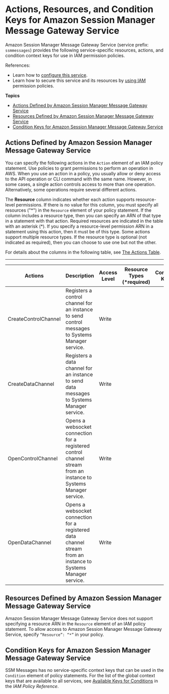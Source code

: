 # Actions, Resources, and Condition Keys for Amazon Session Manager Message Gateway Service<a name="list_amazonsessionmanagermessagegatewayservice"></a>

Amazon Session Manager Message Gateway Service \(service prefix: `ssmmessages`\) provides the following service\-specific resources, actions, and condition context keys for use in IAM permission policies\.

References:
+ Learn how to [configure this service](https://docs.aws.amazon.com/systems-manager/latest/userguide/)\.
+ Learn how to secure this service and its resources by [using IAM](https://docs.aws.amazon.com/systems-manager/latest/userguide/sysman-configuring-access-iam-create.html) permission policies\.

**Topics**
+ [Actions Defined by Amazon Session Manager Message Gateway Service](#amazonsessionmanagermessagegatewayservice-actions-as-permissions)
+ [Resources Defined by Amazon Session Manager Message Gateway Service](#amazonsessionmanagermessagegatewayservice-resources-for-iam-policies)
+ [Condition Keys for Amazon Session Manager Message Gateway Service](#amazonsessionmanagermessagegatewayservice-policy-keys)

## Actions Defined by Amazon Session Manager Message Gateway Service<a name="amazonsessionmanagermessagegatewayservice-actions-as-permissions"></a>

You can specify the following actions in the `Action` element of an IAM policy statement\. Use policies to grant permissions to perform an operation in AWS\. When you use an action in a policy, you usually allow or deny access to the API operation or CLI command with the same name\. However, in some cases, a single action controls access to more than one operation\. Alternatively, some operations require several different actions\.

The **Resource** column indicates whether each action supports resource\-level permissions\. If there is no value for this column, you must specify all resources \("\*"\) in the `Resource` element of your policy statement\. If the column includes a resource type, then you can specify an ARN of that type in a statement with that action\. Required resources are indicated in the table with an asterisk \(\*\)\. If you specify a resource\-level permission ARN in a statement using this action, then it must be of this type\. Some actions support multiple resource types\. If the resource type is optional \(not indicated as required\), then you can choose to use one but not the other\.

For details about the columns in the following table, see [The Actions Table](reference_policies_actions-resources-contextkeys.md#actions_table)\.


****  

| Actions | Description | Access Level | Resource Types \(\*required\) | Condition Keys | Dependent Actions | 
| --- | --- | --- | --- | --- | --- | 
|   CreateControlChannel  | Registers a control channel for an instance to send control messages to Systems Manager service\. | Write |  |  |  | 
|   CreateDataChannel  | Registers a data channel for an instance to send data messages to Systems Manager service\. | Write |  |  |  | 
|   OpenControlChannel  | Opens a websocket connection for a registered control channel stream from an instance to Systems Manager service\. | Write |  |  |  | 
|   OpenDataChannel  | Opens a websocket connection for a registered data channel stream from an instance to Systems Manager service\. | Write |  |  |  | 

## Resources Defined by Amazon Session Manager Message Gateway Service<a name="amazonsessionmanagermessagegatewayservice-resources-for-iam-policies"></a>

Amazon Session Manager Message Gateway Service does not support specifying a resource ARN in the `Resource` element of an IAM policy statement\. To allow access to Amazon Session Manager Message Gateway Service, specify `“Resource”: “*”` in your policy\.

## Condition Keys for Amazon Session Manager Message Gateway Service<a name="amazonsessionmanagermessagegatewayservice-policy-keys"></a>

SSM Messages has no service\-specific context keys that can be used in the `Condition` element of policy statements\. For the list of the global context keys that are available to all services, see [Available Keys for Conditions](reference_policies_condition-keys.html#AvailableKeys) in the *IAM Policy Reference*\.